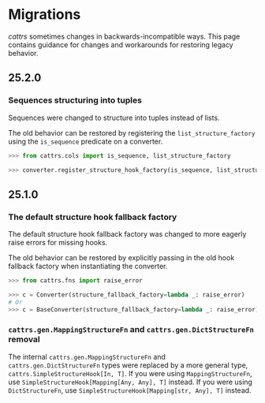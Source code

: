 # Migrations

_cattrs_ sometimes changes in backwards-incompatible ways.
This page contains guidance for changes and workarounds for restoring legacy behavior.

## 25.2.0

### Sequences structuring into tuples

Sequences were changed to structure into tuples instead of lists.

The old behavior can be restored by registering the `list_structure_factory` using the `is_sequence` predicate on a converter.

```python
>>> from cattrs.cols import is_sequence, list_structure_factory

>>> converter.register_structure_hook_factory(is_sequence, list_structure_factory)
```

## 25.1.0

### The default structure hook fallback factory

The default structure hook fallback factory was changed to more eagerly raise errors for missing hooks.

The old behavior can be restored by explicitly passing in the old hook fallback factory when instantiating the converter.


```python
>>> from cattrs.fns import raise_error

>>> c = Converter(structure_fallback_factory=lambda _: raise_error)
# Or
>>> c = BaseConverter(structure_fallback_factory=lambda _: raise_error)
```

### `cattrs.gen.MappingStructureFn` and `cattrs.gen.DictStructureFn` removal

The internal `cattrs.gen.MappingStructureFn` and `cattrs.gen.DictStructureFn` types were replaced by a more general type, `cattrs.SimpleStructureHook[In, T]`.
If you were using `MappingStructureFn`, use `SimpleStructureHook[Mapping[Any, Any], T]` instead.
If you were using `DictStructureFn`, use `SimpleStructureHook[Mapping[str, Any], T]` instead.
